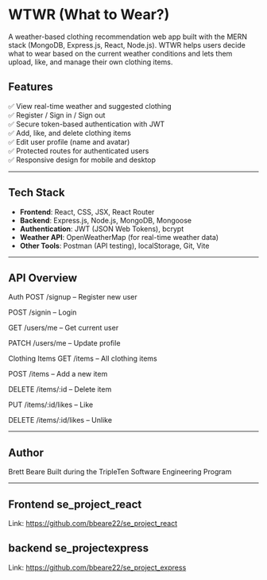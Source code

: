# WTWR (What to Wear?)

A weather-based clothing recommendation web app built with the MERN stack (MongoDB, Express.js, React, Node.js). WTWR helps users decide what to wear based on the current weather conditions and lets them upload, like, and manage their own clothing items.

## Features

✅ View real-time weather and suggested clothing  
✅ Register / Sign in / Sign out  
✅ Secure token-based authentication with JWT  
✅ Add, like, and delete clothing items  
✅ Edit user profile (name and avatar)  
✅ Protected routes for authenticated users  
✅ Responsive design for mobile and desktop

---

## Tech Stack

- **Frontend**: React, CSS, JSX, React Router
- **Backend**: Express.js, Node.js, MongoDB, Mongoose
- **Authentication**: JWT (JSON Web Tokens), bcrypt
- **Weather API**: OpenWeatherMap (for real-time weather data)
- **Other Tools**: Postman (API testing), localStorage, Git, Vite

---

## API Overview

Auth
POST /signup – Register new user

POST /signin – Login

GET /users/me – Get current user

PATCH /users/me – Update profile

Clothing Items
GET /items – All clothing items

POST /items – Add a new item

DELETE /items/:id – Delete item

PUT /items/:id/likes – Like

DELETE /items/:id/likes – Unlike

---

## Author

Brett Beare
Built during the TripleTen Software Engineering Program

---

## Frontend se_project_react

Link: https://github.com/bbeare22/se_project_react

## backend se_projectexpress

Link: https://github.com/bbeare22/se_project_express
